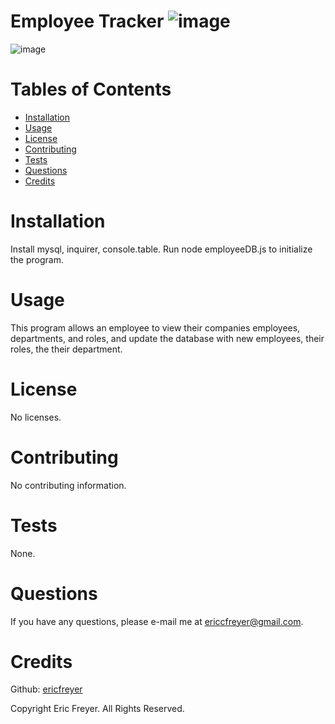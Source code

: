 
# Employee Tracker ![image](https://user-images.githubusercontent.com/72565719/107411706-db540c80-6adc-11eb-9659-ca489f868e89.png)

![image](https://user-images.githubusercontent.com/72565719/107410906-e35f7c80-6adb-11eb-8efa-32f0d5ceceeb.png)



# Tables of Contents
* [Installation](#installation)
* [Usage](#usage)
* [License](#license)
* [Contributing](#contributing)
* [Tests](#tests)
* [Questions](#questions)
* [Credits](#credits)

# Installation
Install mysql, inquirer, console.table. Run node employeeDB.js to initialize the program.

# Usage
This program allows an employee to view their companies employees, departments, and roles, and update the database with new employees, their roles, the their department.

# License
No licenses.

# Contributing
No contributing information.

# Tests
None.

# Questions
If you have any questions, please e-mail me at ericcfreyer@gmail.com.


# Credits

Github: [ericfreyer](https://github.com/ericfreyer)


Copyright Eric Freyer. All Rights Reserved.
